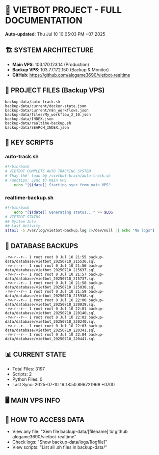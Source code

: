 # 🤖 VIETBOT PROJECT - FULL DOCUMENTATION
**Auto-updated**: Thu Jul 10 10:05:03 PM +07 2025

## 🏗️ SYSTEM ARCHITECTURE
- **Main VPS**: 103.170.123.14 (Production)
- **Backup VPS**: 103.77.172.150 (Backup & Monitor)
- **GitHub**: https://github.com/alogame3690/vietbot-realtime

## 📁 PROJECT FILES (Backup VPS)
```
backup-data/auto-track.sh
backup-data/current/docker-state.json
backup-data/current/n8n_workflows.json
backup-data/files/My_workflow_2_10.json
backup-data/INDEX.json
backup-data/realtime-backup.sh
backup-data/SEARCH_INDEX.json
```

## 🔧 KEY SCRIPTS
### auto-track.sh
```bash
#!/bin/bash
# VIETBOT COMPLETE AUTO TRACKING SYSTEM
# Thay thế toàn bộ /vietbot-brain/auto-track.sh
# Function: Sync từ Main VPS
    echo "[$(date)] Starting sync from main VPS"
```
### realtime-backup.sh
```bash
#!/bin/bash
    echo "[$(date)] Generating status..." >> $LOG
# VIETBOT STATUS
## System Info
## Last Activity
$(tail -5 /var/log/vietbot-backup.log 2>/dev/null || echo "No logs")
```

## 💾 DATABASE BACKUPS
```
-rw-r--r-- 1 root root 0 Jul 10 21:55 backup-data/database/vietbot_20250710_215536.sql
-rw-r--r-- 1 root root 0 Jul 10 21:56 backup-data/database/vietbot_20250710_215637.sql
-rw-r--r-- 1 root root 0 Jul 10 21:57 backup-data/database/vietbot_20250710_215737.sql
-rw-r--r-- 1 root root 0 Jul 10 21:58 backup-data/database/vietbot_20250710_215838.sql
-rw-r--r-- 1 root root 0 Jul 10 21:59 backup-data/database/vietbot_20250710_215938.sql
-rw-r--r-- 1 root root 0 Jul 10 22:00 backup-data/database/vietbot_20250710_220039.sql
-rw-r--r-- 1 root root 0 Jul 10 22:01 backup-data/database/vietbot_20250710_220140.sql
-rw-r--r-- 1 root root 0 Jul 10 22:02 backup-data/database/vietbot_20250710_220240.sql
-rw-r--r-- 1 root root 0 Jul 10 22:03 backup-data/database/vietbot_20250710_220341.sql
-rw-r--r-- 1 root root 0 Jul 10 22:04 backup-data/database/vietbot_20250710_220441.sql
```

## 📊 CURRENT STATE
- Total Files: 3197
- Scripts: 2
- Python Files: 0
- Last Sync: 2025-07-10 16:18:50.896721968 +0700

## 🖥️ MAIN VPS INFO


## 🚨 HOW TO ACCESS DATA
- View any file: "Xem file backup-data/[filename] từ github alogame3690/vietbot-realtime"
- Check logs: "Show backup-data/logs/[logfile]"
- View scripts: "List all .sh files in backup-data/"
